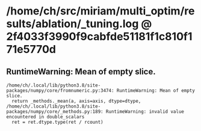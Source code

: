 # /home/ch/src/miriam/multi_optim/results/ablation/_tuning.log @ 2f4033f3990f9cabfde51181f1c810f171e5770d

## RuntimeWarning: Mean of empty slice.
```
/home/ch/.local/lib/python3.8/site-packages/numpy/core/fromnumeric.py:3474: RuntimeWarning: Mean of empty slice.
  return _methods._mean(a, axis=axis, dtype=dtype,
/home/ch/.local/lib/python3.8/site-packages/numpy/core/_methods.py:189: RuntimeWarning: invalid value encountered in double_scalars
  ret = ret.dtype.type(ret / rcount)
```